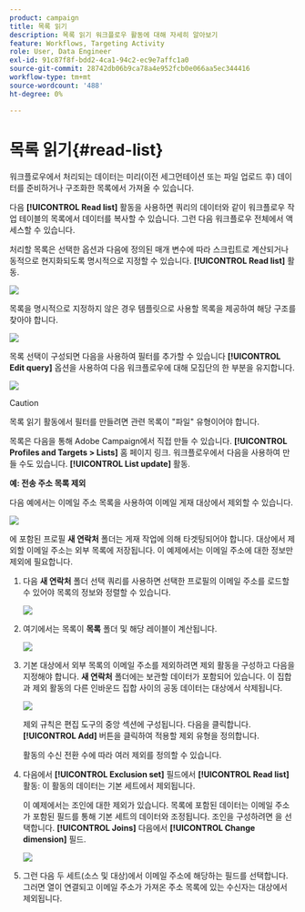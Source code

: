```yaml
---
product: campaign
title: 목록 읽기
description: 목록 읽기 워크플로우 활동에 대해 자세히 알아보기
feature: Workflows, Targeting Activity
role: User, Data Engineer
exl-id: 91c87f8f-bdd2-4ca1-94c2-ec9e7affc1a0
source-git-commit: 28742db06b9ca78a4e952fcb0e066aa5ec344416
workflow-type: tm+mt
source-wordcount: '488'
ht-degree: 0%

---
```


# 목록 읽기{#read-list}

워크플로우에서 처리되는 데이터는 미리(이전 세그먼테이션 또는 파일 업로드 후) 데이터를 준비하거나 구조화한 목록에서 가져올 수 있습니다.

다음 **[!UICONTROL Read list]** 활동을 사용하면 쿼리의 데이터와 같이 워크플로우 작업 테이블의 목록에서 데이터를 복사할 수 있습니다. 그런 다음 워크플로우 전체에서 액세스할 수 있습니다.

처리할 목록은 선택한 옵션과 다음에 정의된 매개 변수에 따라 스크립트로 계산되거나 동적으로 현지화되도록 명시적으로 지정할 수 있습니다. **[!UICONTROL Read list]** 활동.

![](assets/list_edit_select_option_01.png)

목록을 명시적으로 지정하지 않은 경우 템플릿으로 사용할 목록을 제공하여 해당 구조를 찾아야 합니다.

![](assets/s_advuser_list_template_select.png)

목록 선택이 구성되면 다음을 사용하여 필터를 추가할 수 있습니다 **[!UICONTROL Edit query]** 옵션을 사용하여 다음 워크플로우에 대해 모집단의 한 부분을 유지합니다.

![](assets/wf_readlist_1.png)

>[!CAUTION]
>
>목록 읽기 활동에서 필터를 만들려면 관련 목록이 &quot;파일&quot; 유형이어야 합니다.

목록은 다음을 통해 Adobe Campaign에서 직접 만들 수 있습니다. **[!UICONTROL Profiles and Targets > Lists]** 홈 페이지 링크. 워크플로우에서 다음을 사용하여 만들 수도 있습니다. **[!UICONTROL List update]** 활동.

**예: 전송 주소 목록 제외**

다음 예에서는 이메일 주소 목록을 사용하여 이메일 게재 대상에서 제외할 수 있습니다.

![](assets/s_advuser_list_read_sample_1.png)

에 포함된 프로필 **새 연락처** 폴더는 게재 작업에 의해 타겟팅되어야 합니다. 대상에서 제외할 이메일 주소는 외부 목록에 저장됩니다. 이 예제에서는 이메일 주소에 대한 정보만 제외에 필요합니다.

1. 다음 **새 연락처** 폴더 선택 쿼리를 사용하면 선택한 프로필의 이메일 주소를 로드할 수 있어야 목록의 정보와 정렬할 수 있습니다.

   ![](assets/s_advuser_list_read_sample_0.png)

1. 여기에서는 목록이 **목록** 폴더 및 해당 레이블이 계산됩니다.

   ![](assets/s_advuser_list_read_sample_2.png)

1. 기본 대상에서 외부 목록의 이메일 주소를 제외하려면 제외 활동을 구성하고 다음을 지정해야 합니다. **새 연락처** 폴더에는 보관할 데이터가 포함되어 있습니다. 이 집합과 제외 활동의 다른 인바운드 집합 사이의 공동 데이터는 대상에서 삭제됩니다.

   ![](assets/s_advuser_list_read_sample_3.png)

   제외 규칙은 편집 도구의 중앙 섹션에 구성됩니다. 다음을 클릭합니다. **[!UICONTROL Add]** 버튼을 클릭하여 적용할 제외 유형을 정의합니다.

   활동의 수신 전환 수에 따라 여러 제외를 정의할 수 있습니다.

1. 다음에서 **[!UICONTROL Exclusion set]** 필드에서 **[!UICONTROL Read list]** 활동: 이 활동의 데이터는 기본 세트에서 제외됩니다.

   이 예제에서는 조인에 대한 제외가 있습니다. 목록에 포함된 데이터는 이메일 주소가 포함된 필드를 통해 기본 세트의 데이터와 조정됩니다. 조인을 구성하려면 을 선택합니다. **[!UICONTROL Joins]** 다음에서 **[!UICONTROL Change dimension]** 필드.

   ![](assets/s_advuser_list_read_sample_4.png)

1. 그런 다음 두 세트(소스 및 대상)에서 이메일 주소에 해당하는 필드를 선택합니다. 그러면 열이 연결되고 이메일 주소가 가져온 주소 목록에 있는 수신자는 대상에서 제외됩니다.
